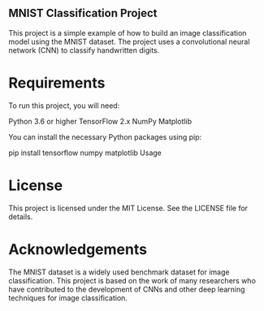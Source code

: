 ## MNIST Classification Project

This project is a simple example of how to build an image classification model using the MNIST dataset. The project uses a convolutional neural network (CNN) to classify handwritten digits.

# Requirements

To run this project, you will need:

Python 3.6 or higher
TensorFlow 2.x
NumPy
Matplotlib

You can install the necessary Python packages using pip:

pip install tensorflow numpy matplotlib
Usage

# License

This project is licensed under the MIT License. See the LICENSE file for details.

# Acknowledgements

The MNIST dataset is a widely used benchmark dataset for image classification. This project is based on the work of many researchers who have contributed to the development of CNNs and other deep learning techniques for image classification.
